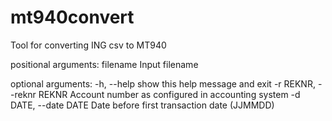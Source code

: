 # mt940convert

Tool for converting ING csv to MT940

positional arguments:
  filename              Input filename

optional arguments:
  -h, --help            show this help message and exit
  -r REKNR, --reknr REKNR
                        Account number as configured in accounting system
  -d DATE, --date DATE  Date before first transaction date (JJMMDD)
